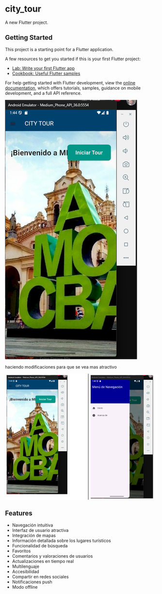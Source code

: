 # city_tour

A new Flutter project.

## Getting Started

This project is a starting point for a Flutter application.

A few resources to get you started if this is your first Flutter project:

- [Lab: Write your first Flutter app](https://docs.flutter.dev/get-started/codelab)
- [Cookbook: Useful Flutter samples](https://docs.flutter.dev/cookbook)

For help getting started with Flutter development, view the
[online documentation](https://docs.flutter.dev/), which offers tutorials,
samples, guidance on mobile development, and a full API reference.

![alt text](image.png)

haciendo modificaciones para que se vea mas atractivo

![alt text](image-1.png)

## Features

- Navegación intuitiva
- Interfaz de usuario atractiva
- Integración de mapas
- Información detallada sobre los lugares turísticos
- Funcionalidad de búsqueda
- Favoritos
- Comentarios y valoraciones de usuarios
- Actualizaciones en tiempo real
- Multilenguaje
- Accesibilidad
- Compartir en redes sociales
- Notificaciones push
- Modo offline
